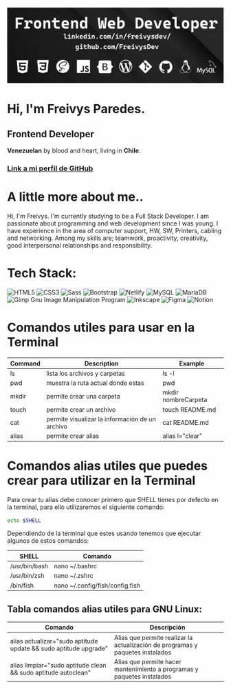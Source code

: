 ![Header Image](./Header.png)

# Hi, I'm **Freivys Paredes**.

## **Frontend Developer**

**Venezuelan** by blood and heart, living in **Chile**.

### [Link a mi perfil de GitHub](https://github.com/FreivysDev)

# A little more about me..

Hi, I'm Freivys. I'm currently studying to be a Full Stack Developer. I am passionate about programming and web development since I was young. I have experience in the area of computer support, HW, SW, Printers, cabling and networking. Among my skills are; teamwork, proactivity, creativity, good interpersonal relationships and responsibility.

# Tech Stack:

![HTML5](https://img.shields.io/badge/html5-%23E34F26.svg?style=for-the-badge&logo=html5&logoColor=white)
![CSS3](https://img.shields.io/badge/css3-%231572B6.svg?style=for-the-badge&logo=css3&logoColor=white)
![Sass](https://img.shields.io/badge/sass-%23CB6699.svg?style=for-the-badge&logo=sass&logoColor=white)
![Bootstrap](https://img.shields.io/badge/bootstrap-%23563D7C.svg?style=for-the-badge&logo=bootstrap&logoColor=white)
![Netlify](https://img.shields.io/badge/netlify-%23000000.svg?style=for-the-badge&logo=netlify&logoColor=#00C7B7)
![MySQL](https://img.shields.io/badge/mysql-%2300f.svg?style=for-the-badge&logo=mysql&logoColor=white)
![MariaDB](https://img.shields.io/badge/MariaDB-003545?style=for-the-badge&logo=mariadb&logoColor=white)
![Gimp Gnu Image Manipulation Program](https://img.shields.io/badge/Gimp-657D8B?style=for-the-badge&logo=gimp&logoColor=FFFFFF)
![Inkscape](https://img.shields.io/badge/Inkscape-e0e0e0?style=for-the-badge&logo=inkscape&logoColor=080A13)
![Figma](https://img.shields.io/badge/figma-%23F24E1E.svg?style=for-the-badge&logo=figma&logoColor=white)
![Notion](https://img.shields.io/badge/Notion-%23000000.svg?style=for-the-badge&logo=notion&logoColor=white)

# Comandos utiles para usar en la Terminal

| Command | Description                                     | Example             |
| ------- | ----------------------------------------------- | ------------------- |
| ls      | lista los archivos y carpetas                   | ls -l               |
| pwd     | muestra la ruta actual donde estas              | pwd                 |
| mkdir   | permite crear una carpeta                       | mkdir nombreCarpeta |
| touch   | permite crear un archivo                        | touch README.md     |
| cat     | permite visualizar la información de un archivo | cat README.md       |
| alias   | permite crear alias                             | alias l="clear"     |

# Comandos alias utiles que puedes crear para utilizar en la Terminal

Para crear tu alias debe conocer primero que SHELL tienes por defecto en la terminal, para ello
utilizaremos el siguiente comando:

```bash
echo $SHELL
```

Dependiendo de la terminal que estes usando tenemos que ejecutar algunos de estos comandos:

| SHELL         | Comando                         |
| ------------- | ------------------------------- |
| /usr/bin/bash | nano ~/.bashrc                  |
| /usr/bin/zsh  | nano ~/.zshrc                   |
| /bin/fish     | nano ~/.config/fish/config.fish |

## Tabla comandos alias utiles para GNU Linux:

| Comando                                                          | Descripción                                                                    |
| ---------------------------------------------------------------- | ------------------------------------------------------------------------------ |
| alias actualizar="sudo aptitude update && sudo aptitude upgrade" | Alias que permite realizar la actualización de programas y paquetes instalados |
| alias limpiar="sudo aptitude clean && sudo aptitude autoclean"   | Alias que permite hacer mantenimiento a programas y paquetes instalados        |
